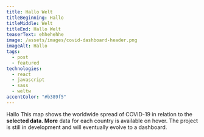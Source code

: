 ```yaml
---
title: Hallo Welt
titleBeginning: Hallo
titleMiddle: Welt
titleEnd: Hallo Welt
teaserText: ehhehehhe
image: /assets/images/covid-dashboard-header.png
imageAlt: Hallo
tags:
  - post
  - featured
technologies:
  - react
  - javascript
  - sass
  - weltw
accentColor: "#b389f5"
---
```

Hallo This map shows the worldwide spread of COVID-19 in relation to the **selected data. More** data for each country is available on hover. The project is still in development and will eventually evolve to a dashboard.